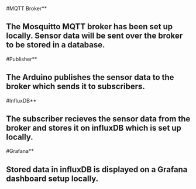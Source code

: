 #MQTT Broker**

## The Mosquitto MQTT broker has been set up locally. Sensor data will be sent over the broker to be stored in a database.

#Publisher**

## The Arduino publishes the sensor data to the broker which sends it to subscribers.

#InfluxDB**

## The subscriber recieves the sensor data from the broker and stores it on influxDB which is set up locally.

#Grafana**

## Stored data in influxDB is displayed on a Grafana dashboard setup locally.
